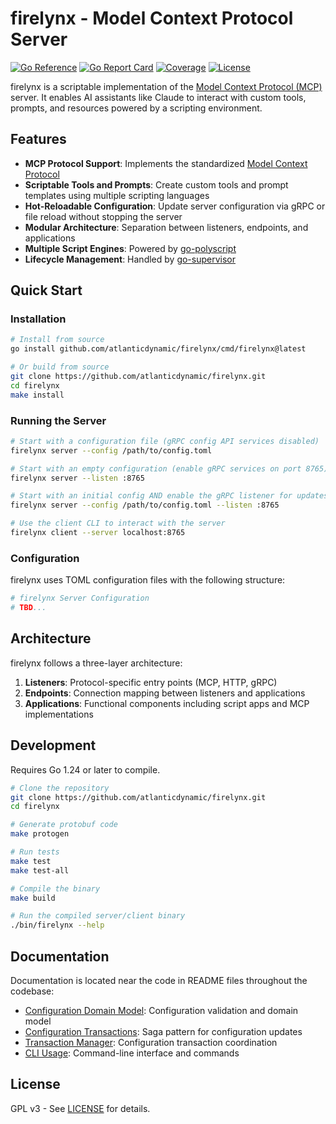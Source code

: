 # firelynx - Model Context Protocol Server

[![Go Reference](https://pkg.go.dev/badge/github.com/atlanticdynamic/firelynx.svg)](https://pkg.go.dev/github.com/atlanticdynamic/firelynx)
[![Go Report Card](https://goreportcard.com/badge/github.com/atlanticdynamic/firelynx)](https://goreportcard.com/report/github.com/atlanticdynamic/firelynx)
[![Coverage](https://sonarcloud.io/api/project_badges/measure?project=atlanticdynamic_firelynx&metric=coverage)](https://sonarcloud.io/summary/new_code?id=atlanticdynamic_firelynx)
[![License](https://img.shields.io/badge/license-GPLv3-blue.svg)](LICENSE)

firelynx is a scriptable implementation of the [Model Context Protocol (MCP)](https://modelcontextprotocol.io/) server. It enables AI assistants like Claude to interact with custom tools, prompts, and resources powered by a scripting environment.

## Features

- **MCP Protocol Support**: Implements the standardized [Model Context Protocol](https://modelcontextprotocol.io/)
- **Scriptable Tools and Prompts**: Create custom tools and prompt templates using multiple scripting languages
- **Hot-Reloadable Configuration**: Update server configuration via gRPC or file reload without stopping the server
- **Modular Architecture**: Separation between listeners, endpoints, and applications
- **Multiple Script Engines**: Powered by [go-polyscript](https://github.com/robbyt/go-polyscript)
- **Lifecycle Management**: Handled by [go-supervisor](https://github.com/robbyt/go-supervisor)

## Quick Start

### Installation

```bash
# Install from source
go install github.com/atlanticdynamic/firelynx/cmd/firelynx@latest

# Or build from source
git clone https://github.com/atlanticdynamic/firelynx.git
cd firelynx
make install
```

### Running the Server

```bash
# Start with a configuration file (gRPC config API services disabled)
firelynx server --config /path/to/config.toml

# Start with an empty configuration (enable gRPC services on port 8765)
firelynx server --listen :8765

# Start with an initial config AND enable the gRPC listener for updates
firelynx server --config /path/to/config.toml --listen :8765

# Use the client CLI to interact with the server
firelynx client --server localhost:8765
```

### Configuration

firelynx uses TOML configuration files with the following structure:

```toml
# firelynx Server Configuration
# TBD...
```

## Architecture

firelynx follows a three-layer architecture:

1. **Listeners**: Protocol-specific entry points (MCP, HTTP, gRPC)
2. **Endpoints**: Connection mapping between listeners and applications
3. **Applications**: Functional components including script apps and MCP implementations

## Development

Requires Go 1.24 or later to compile.

```bash
# Clone the repository
git clone https://github.com/atlanticdynamic/firelynx.git
cd firelynx

# Generate protobuf code
make protogen

# Run tests
make test
make test-all

# Compile the binary
make build

# Run the compiled server/client binary
./bin/firelynx --help
```

## Documentation

Documentation is located near the code in README files throughout the codebase:

- [Configuration Domain Model](internal/config/README.md): Configuration validation and domain model
- [Configuration Transactions](internal/config/transaction/README.md): Saga pattern for configuration updates
- [Transaction Manager](internal/server/runnables/txmgr/README.md): Configuration transaction coordination
- [CLI Usage](cmd/firelynx/README.md): Command-line interface and commands

## License

GPL v3 - See [LICENSE](LICENSE) for details.